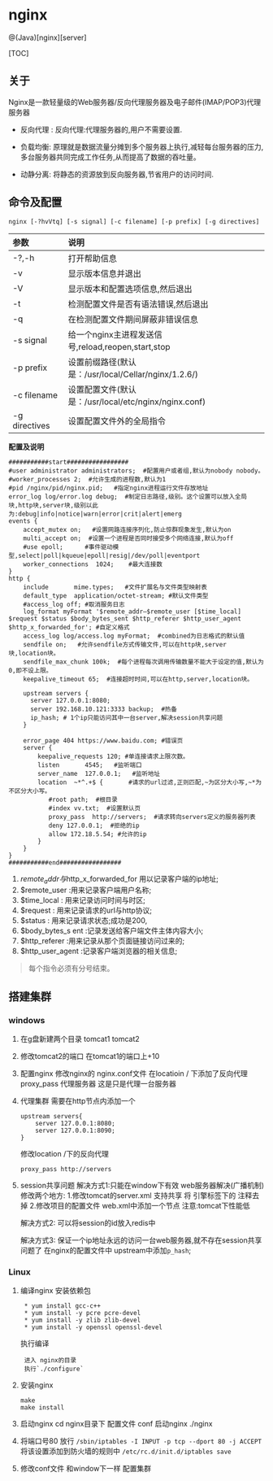 # nginx

@(Java)[nginx][server]

[TOC]

## 关于

Nginx是一款轻量级的Web服务器/反向代理服务器及电子邮件(IMAP/POP3)代理服务器

* 反向代理 :
    反向代理:代理服务器的,用户不需要设置.

* 负载均衡:
    原理就是数据流量分摊到多个服务器上执行,减轻每台服务器的压力,
    多台服务器共同完成工作任务,从而提高了数据的吞吐量。

* 动静分离:
    将静态的资源放到反向服务器,节省用户的访问时间.

## 命令及配置

```
nginx [-?hvVtq] [-s signal] [-c filename] [-p prefix] [-g directives]
```

|参数|说明|
|:--|:--|
|-?,-h        |打开帮助信息|
|-v           |显示版本信息并退出|
|-V           |显示版本和配置选项信息,然后退出|
|-t           |检测配置文件是否有语法错误,然后退出|
|-q           |在检测配置文件期间屏蔽非错误信息|
|-s signal    |给一个nginx主进程发送信号,reload,reopen,start,stop|
|-p prefix    |设置前缀路径(默认是：/usr/local/Cellar/nginx/1.2.6/)|
|-c filename  |设置配置文件(默认是：/usr/local/etc/nginx/nginx.conf)|
|-g directives|设置配置文件外的全局指令|

**配置及说明**
```
###########start#################
#user administrator administrators;  #配置用户或者组,默认为nobody nobody。
#worker_processes 2;  #允许生成的进程数,默认为1
#pid /nginx/pid/nginx.pid;   #指定nginx进程运行文件存放地址
error_log log/error.log debug;  #制定日志路径,级别。这个设置可以放入全局块,http块,server块,级别以此为:debug|info|notice|warn|error|crit|alert|emerg
events {
    accept_mutex on;   #设置网路连接序列化,防止惊群现象发生,默认为on
    multi_accept on;  #设置一个进程是否同时接受多个网络连接,默认为off
    #use epoll;      #事件驱动模型,select|poll|kqueue|epoll|resig|/dev/poll|eventport
    worker_connections  1024;    #最大连接数
}
http {
    include       mime.types;   #文件扩展名与文件类型映射表
    default_type  application/octet-stream; #默认文件类型
    #access_log off; #取消服务日志
    log_format myFormat '$remote_addr–$remote_user [$time_local] $request $status $body_bytes_sent $http_referer $http_user_agent $http_x_forwarded_for'; #自定义格式
    access_log log/access.log myFormat;  #combined为日志格式的默认值
    sendfile on;   #允许sendfile方式传输文件,可以在http块,server块,location块。
    sendfile_max_chunk 100k;  #每个进程每次调用传输数量不能大于设定的值,默认为0,即不设上限。
    keepalive_timeout 65;  #连接超时时间,可以在http,server,location块。

    upstream servers {
      server 127.0.0.1:8080;
      server 192.168.10.121:3333 backup;  #热备
      ip_hash; # 1个ip只能访问其中一台server,解决session共享问题
    }

    error_page 404 https://www.baidu.com; #错误页
    server {
        keepalive_requests 120; #单连接请求上限次数。
        listen       4545;   #监听端口
        server_name  127.0.0.1;   #监听地址
        location  ~*^.+$ {       #请求的url过滤,正则匹配,~为区分大小写,~*为不区分大小写。
           #root path;  #根目录
           #index vv.txt;  #设置默认页
           proxy_pass  http://servers;  #请求转向servers定义的服务器列表
           deny 127.0.0.1;  #拒绝的ip
           allow 172.18.5.54; #允许的ip
        }
    }
}
###########end#################
```
1. $remote_addr 与$http_x_forwarded_for 用以记录客户端的ip地址;
2. $remote_user :用来记录客户端用户名称;
3. $time_local : 用来记录访问时间与时区;
4. $request : 用来记录请求的url与http协议;
5. $status : 用来记录请求状态;成功是200,
6. $body_bytes_s ent :记录发送给客户端文件主体内容大小;
7. $http_referer :用来记录从那个页面链接访问过来的;
8. $http_user_agent :记录客户端浏览器的相关信息;

> 每个指令必须有分号结束。

## 搭建集群
### windows

1. 在g盘新建两个目录 tomcat1 tomcat2
2. 修改tomcat2的端口 在tomcat1的端口上+10
3. 配置nginx
    修改nginx的 nginx.conf文件
    在locatioin / 下添加了反向代理
        proxy_pass 代理服务器
    这是只是代理一台服务器
4. 代理集群
    需要在http节点内添加一个
    ```
    upstream servers{
        server 127.0.0.1:8080;
        server 127.0.0.1:8090;
    }
    ```
    修改location /下的反向代理
    ```
    proxy_pass http://servers
    ```
5. session共享问题
    解决方式1:只能在window下有效
        web服务器解决(广播机制)
        修改两个地方:
            1.修改tomcat的server.xml 支持共享
                将 引擎标签下的
                    <Cluster className="org.apache.catalina.ha.tcp.SimpleTcpCluster"/>
                注释去掉
            2.修改项目的配置文件 web.xml中添加一个节点
        注意:tomcat下性能低

    解决方式2:
        可以将session的id放入redis中

    解决方式3:
        保证一个ip地址永远的访问一台web服务器,就不存在session共享问题了
        在nginx的配置文件中
            upstream中添加`p_hash`;

### Linux

1. 编译nginx
    安装依赖包

        * yum install gcc-c++
        * yum install -y pcre pcre-devel
        * yum install -y zlib zlib-devel
        * yum install -y openssl openssl-devel

    执行编译

        进入 nginx的目录
        执行`./configure`

2. 安装nginx
    ```
    make
    make install
    ```
3. 启动nginx
    cd nginx目录下
        配置文件 conf
        启动nginx
            ./nginx

4. 将端口号80 放行
    `/sbin/iptables -I INPUT -p tcp --dport 80 -j ACCEPT`
    将该设置添加到防火墙的规则中
    `/etc/rc.d/init.d/iptables save`

5. 修改conf文件 和window下一样
    配置集群